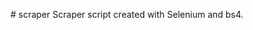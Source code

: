 #[](https://www.panamacompra.gob.pa/Inicio/#/cotizaciones-en-linea/cotizaciones-en-linea?q=eyJlc3RhZG8iOjUwfQ) scraper
Scraper script created with Selenium and bs4.
